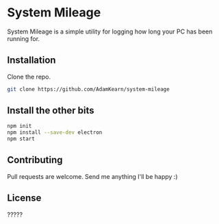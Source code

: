 # System Mileage

System Mileage is a simple utility for logging how long your PC has been running for.

## Installation

Clone the repo.

```bash
git clone https://github.com/AdamKearn/system-mileage
```

## Install the other bits

```bash
npm init
npm install --save-dev electron
npm start
```

## Contributing
Pull requests are welcome. Send me anything I'll be happy :)

## License
?????
